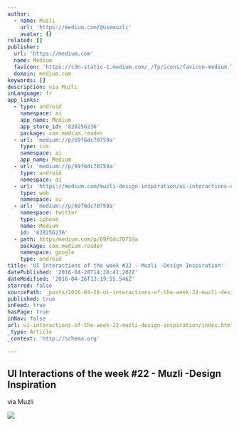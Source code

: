 ```yaml
---
author:
  - name: Muzli
    url: 'https://medium.com/@usemuzli'
    avatar: {}
related: []
publisher:
  url: 'https://medium.com'
  name: Medium
  favicon: 'https://cdn-static-1.medium.com/_/fp/icons/favicon-medium.TAS6uQ-Y7kcKgi0xjcYHXw.ico'
  domain: medium.com
keywords: []
description: via Muzli
inLanguage: fr
app_links:
  - type: android
    namespace: ai
    app_name: Medium
    app_store_id: '828256236'
    package: com.medium.reader
  - url: 'medium://p/69f6dc70759a'
    type: ios
    namespace: ai
    app_name: Medium
  - url: 'medium://p/69f6dc70759a'
    type: android
    namespace: ai
  - url: 'https://medium.com/muzli-design-inspiration/ui-interactions-of-the-week-22-69f6dc70759a'
    type: web
    namespace: ai
  - url: 'medium://p/69f6dc70759a'
    namespace: twitter
    type: iphone
    name: Medium
    id: '828256236'
  - path: https/medium.com/p/69f6dc70759a
    package: com.medium.reader
    namespace: google
    type: android
title: 'UI Interactions of the week #22 - Muzli -Design Inspiration'
datePublished: '2016-04-28T14:20:41.202Z'
dateModified: '2016-04-26T13:19:55.546Z'
starred: false
sourcePath: _posts/2016-04-28-ui-interactions-of-the-week-22-muzli-design-inspiration.md
published: true
inFeed: true
hasPage: true
inNav: false
url: ui-interactions-of-the-week-22-muzli-design-inspiration/index.html
_type: Article
_context: 'http://schema.org'

---
```

<article style=""><h1>UI Interactions of the week #22 - Muzli -Design Inspiration</h1><p>via Muzli</p><img src="https://cdn-images-1.medium.com/max/1200/1*Fl0zCZ7M7mTzy7jHYo_ZTQ.jpeg" /></article>